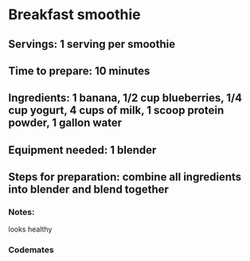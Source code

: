 # Breakfast smoothie

## Servings: 1 serving per smoothie

## Time to prepare: 10 minutes

## Ingredients: 1 banana, 1/2 cup blueberries, 1/4 cup yogurt, 4 cups of milk, 1 scoop protein powder, 1 gallon water


## Equipment needed: 1 blender


## Steps for preparation: combine all ingredients into blender and blend together



### Notes:
looks healthy


### Codemates #

